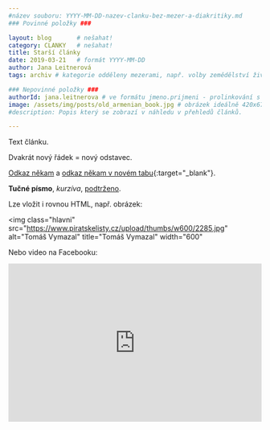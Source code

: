 ```yaml
---
#název souboru: YYYY-MM-DD-nazev-clanku-bez-mezer-a-diakritiky.md
### Povinné položky ###

layout: blog       # nešahat!
category: CLANKY   # nešahat!
title: Starší články
date: 2019-03-21   # formát YYYY-MM-DD
author: Jana Leitnerová
tags: archiv # kategorie odděleny mezerami, např. volby zemědělství životní-prostředí piráti (viz https://jihomoravsky.pirati.cz/tags/)

### Nepovinné položky ###
authorId: jana.leitnerova # ve formátu jmeno.prijmeni - prolinkování s profilem přes uid
image: /assets/img/posts/old_armenian_book.jpg # obrázek ideálně 420x677px minifikovaný přes https://tinypng.com/
#description: Popis který se zobrazí v náhledu v přehledů článků.

---
```


Text článku.

Dvakrát nový řádek = nový odstavec.

[Odkaz někam](http://www.google.com) a [odkaz někam v novém tabu](http://www.google.com){:target="_blank"}.

**Tučné písmo**, *kurzíva*, <ins>podtrženo</ins>.


Lze vložit i rovnou HTML, např. obrázek:

<img class="hlavni" 
  src="https://www.piratskelisty.cz/upload/thumbs/w600/2285.jpg"
  alt="Tomáš Vymazal"
  title="Tomáš Vymazal"
  width="600"
>

Nebo video na Facebooku:

<iframe src="https://www.facebook.com/plugins/video.php?href=https%3A%2F%2Fwww.facebook.com%2Fceska.piratska.strana%2Fvideos%2F10155685675539039%2F&show_text=0&width=560"
width="560" height="315" style="border:none;overflow:hidden;max-width: 100%;"
scrolling="no" 
frameborder="0" 
allowTransparency="true" 
allowFullScreen="true">
</iframe>
